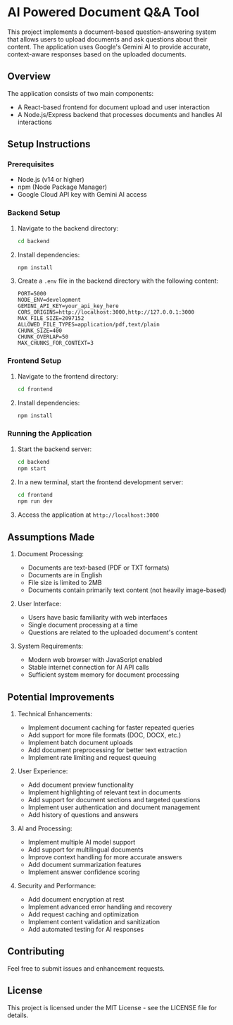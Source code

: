 # AI Powered Document Q&A Tool

This project implements a document-based question-answering system that allows users to upload documents and ask questions about their content. The application uses Google's Gemini AI to provide accurate, context-aware responses based on the uploaded documents.

## Overview

The application consists of two main components:
- A React-based frontend for document upload and user interaction
- A Node.js/Express backend that processes documents and handles AI interactions

## Setup Instructions

### Prerequisites
- Node.js (v14 or higher)
- npm (Node Package Manager)
- Google Cloud API key with Gemini AI access

### Backend Setup
1. Navigate to the backend directory:
   ```bash
   cd backend
   ```

2. Install dependencies:
   ```bash
   npm install
   ```

3. Create a `.env` file in the backend directory with the following content:
   ```
   PORT=5000
   NODE_ENV=development
   GEMINI_API_KEY=your_api_key_here
   CORS_ORIGINS=http://localhost:3000,http://127.0.0.1:3000
   MAX_FILE_SIZE=2097152
   ALLOWED_FILE_TYPES=application/pdf,text/plain
   CHUNK_SIZE=400
   CHUNK_OVERLAP=50
   MAX_CHUNKS_FOR_CONTEXT=3
   ```

### Frontend Setup
1. Navigate to the frontend directory:
   ```bash
   cd frontend
   ```

2. Install dependencies:
   ```bash
   npm install
   ```

### Running the Application

1. Start the backend server:
   ```bash
   cd backend
   npm start
   ```

2. In a new terminal, start the frontend development server:
   ```bash
   cd frontend
   npm run dev
   ```

3. Access the application at `http://localhost:3000`

## Assumptions Made

1. Document Processing:
   - Documents are text-based (PDF or TXT formats)
   - Documents are in English
   - File size is limited to 2MB
   - Documents contain primarily text content (not heavily image-based)

2. User Interface:
   - Users have basic familiarity with web interfaces
   - Single document processing at a time
   - Questions are related to the uploaded document's content

3. System Requirements:
   - Modern web browser with JavaScript enabled
   - Stable internet connection for AI API calls
   - Sufficient system memory for document processing

## Potential Improvements

1. Technical Enhancements:
   - Implement document caching for faster repeated queries
   - Add support for more file formats (DOC, DOCX, etc.)
   - Implement batch document uploads
   - Add document preprocessing for better text extraction
   - Implement rate limiting and request queuing

2. User Experience:
   - Add document preview functionality
   - Implement highlighting of relevant text in documents
   - Add support for document sections and targeted questions
   - Implement user authentication and document management
   - Add history of questions and answers

3. AI and Processing:
   - Implement multiple AI model support
   - Add support for multilingual documents
   - Improve context handling for more accurate answers
   - Add document summarization features
   - Implement answer confidence scoring

4. Security and Performance:
   - Add document encryption at rest
   - Implement advanced error handling and recovery
   - Add request caching and optimization
   - Implement content validation and sanitization
   - Add automated testing for AI responses

## Contributing

Feel free to submit issues and enhancement requests.

## License

This project is licensed under the MIT License - see the LICENSE file for details.
